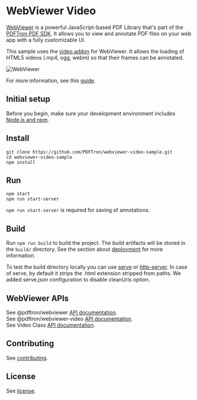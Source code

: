 # WebViewer Video

[WebViewer](https://www.pdftron.com/webviewer) is a powerful JavaScript-based PDF Library that's part of the [PDFTron PDF SDK](https://www.pdftron.com). It allows you to view and annotate PDF files on your web app with a fully customizable UI.

This sample uses the [video addon](https://www.npmjs.com/package/@pdftron/webviewer-video) for WebViewer. It allows the loading of HTML5 videos (.mp4, ogg, webm) so that their frames can be annotated.

![WebViewer](https://pdftron.s3.amazonaws.com/custom/websitefiles/wv-video.png)

For more information, see this [guide](https://www.pdftron.com/documentation/web/get-started/manually-video/).

## Initial setup

Before you begin, make sure your development environment includes [Node.js and npm](https://www.npmjs.com/get-npm).

## Install

```
git clone https://github.com/PDFTron/webviewer-video-sample.git
cd webviewer-video-sample
npm install
```

## Run

```
npm start
npm run start-server
```

`npm run start-server` is required for saving of annotations.

## Build

Run `npm run build` to build the project. The build artifacts will be stored in the `build/` directory. See the section about [deployment](https://facebook.github.io/create-react-app/docs/deployment) for more information.

To test the build directory locally you can use [serve](https://www.npmjs.com/package/serve) or [http-server](https://www.npmjs.com/package/http-server). In case of serve, by default it strips the .html extension stripped from paths. We added serve.json configuration to disable cleanUrls option.

## WebViewer APIs

See @pdftron/webviewer [API documentation](https://www.pdftron.com/documentation/web/guides/ui/apis).<br/>
See @pdftron/webviewer-video [API documentation](https://www.pdftron.com/api/web/module-@pdftron_webviewer-video.html).<br/>
See Video Class [API documentation](https://www.pdftron.com/api/web/Video.html).

## Contributing

See [contributing](./CONTRIBUTING.md).

## License

See [license](./LICENSE).
